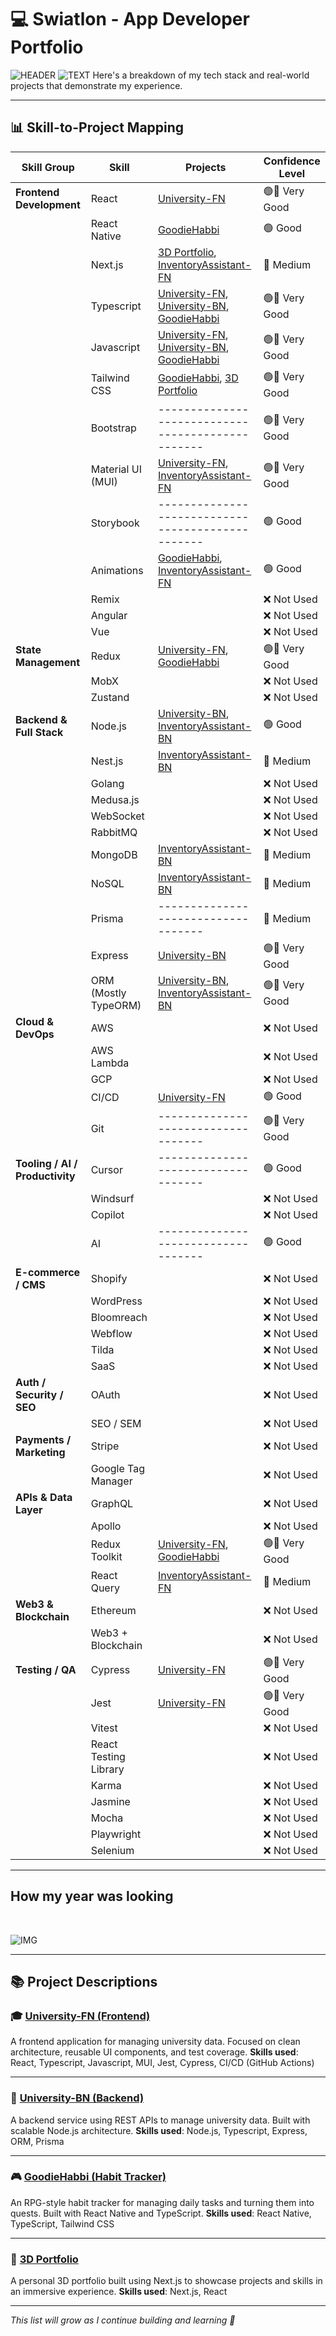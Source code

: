 # 💻 Swiatlon - App Developer Portfolio

![HEADER](images/header.png)
![TEXT](https://readme-typing-svg.herokuapp.com?size=60&center=true&vCenter=true&width=1920&height=100&lines=Hi!%F0%9F%98%83+)
Here's a breakdown of my tech stack and real-world projects that demonstrate my experience.

---

## 📊 Skill-to-Project Mapping

| **Skill Group**           | **Skill**           | **Projects**                                        | **Confidence Level**    |
|---------------------------|---------------------|-----------------------------------------------------|-------------------------|
| **Frontend Development**  | React               | [University-FN](https://github.com/Swiatlon/University-FN) | 🟢🔵 Very Good |
|                           | React Native        | [GoodieHabbi](https://github.com/Swiatlon/GoodieHabbi) | 🟢 Good |
|                           | Next.js             | [3D Portfolio](https://portfolio-swiatlons-projects.vercel.app/), [InventoryAssistant-FN](https://github.com/Swiatlon/Inventory-Assistant/tree/master/frontend) | 🔵 Medium  |
|                           | Typescript          | [University-FN](https://github.com/Swiatlon/University-FN), [University-BN](https://github.com/Swiatlon/University-BN), [GoodieHabbi](https://github.com/Swiatlon/GoodieHabbi) | 🟢🔵 Very Good |
|                           | Javascript          | [University-FN](https://github.com/Swiatlon/University-FN), [University-BN](https://github.com/Swiatlon/University-BN), [GoodieHabbi](https://github.com/Swiatlon/GoodieHabbi) | 🟢🔵 Very Good |
|                           | Tailwind CSS        | [GoodieHabbi](https://github.com/Swiatlon/GoodieHabbi), [3D Portfolio](https://portfolio-swiatlons-projects.vercel.app/) | 🟢🔵 Very Good |
|                           | Bootstrap           |-------------------------------------------------  | 🟢🔵 Very Good |
|                           | Material UI (MUI)   | [University-FN](https://github.com/Swiatlon/University-FN), [InventoryAssistant-FN](https://github.com/Swiatlon/Inventory-Assistant/tree/master/frontend)  | 🟢🔵 Very Good |
|                           | Storybook           |  -------------------------------------------------  | 🟢 Good |
|                           | Animations          | [GoodieHabbi](https://github.com/Swiatlon/GoodieHabbi), [InventoryAssistant-FN](https://github.com/Swiatlon/Inventory-Assistant/tree/master/frontend) | 🟢 Good |
|                           | Remix               |                                                     | ❌ Not Used |
|                           | Angular             |                                                     | ❌ Not Used |
|                           | Vue                 |                                                     | ❌ Not Used |
| **State Management**      | Redux               | [University-FN](https://github.com/Swiatlon/University-FN), [GoodieHabbi](https://github.com/Swiatlon/GoodieHabbi) | 🟢🔵 Very Good |
|                           | MobX                |                                                     | ❌ Not Used |
|                           | Zustand             |                                                     | ❌ Not Used |
| **Backend & Full Stack**  | Node.js             | [University-BN](https://github.com/Swiatlon/University-BN), [InventoryAssistant-BN](https://github.com/Swiatlon/Inventory-Assistant/tree/master/backend) | 🟢 Good |
|                           | Nest.js             | [InventoryAssistant-BN](https://github.com/Swiatlon/Inventory-Assistant/tree/master/backend) | 🔵 Medium |
|                           | Golang              |                                                     | ❌ Not Used |
|                           | Medusa.js           |                                                     | ❌ Not Used |
|                           | WebSocket           |                                                     | ❌ Not Used |
|                           | RabbitMQ            |                                                     | ❌ Not Used |
|                           | MongoDB             | [InventoryAssistant-BN](https://github.com/Swiatlon/Inventory-Assistant/tree/master/backend)  | 🔵 Medium |
|                           | NoSQL               | [InventoryAssistant-BN](https://github.com/Swiatlon/Inventory-Assistant/tree/master/backend)  | 🔵 Medium |
|                           | Prisma              |  ----------------------------------- | 🔵 Medium  |
|                           | Express             | [University-BN](https://github.com/Swiatlon/University-BN) | 🟢🔵 Very Good |
|                           | ORM (Mostly TypeORM)| [University-BN](https://github.com/Swiatlon/University-BN), [InventoryAssistant-BN](https://github.com/Swiatlon/Inventory-Assistant/tree/master/backend) | 🟢🔵 Very Good |
| **Cloud & DevOps**        | AWS                 |                                                     | ❌ Not Used |
|                           | AWS Lambda          |                                                     | ❌ Not Used |
|                           | GCP                 |                                                     | ❌ Not Used |
|                           | CI/CD               | [University-FN](https://github.com/Swiatlon/University-FN) | 🟢 Good |
|                           | Git                 | -----------------------------------  | 🟢🔵 Very Good |
| **Tooling / AI / Productivity** | Cursor         |  -----------------------------------  | 🟢 Good |
|                           | Windsurf            |                                                     | ❌ Not Used |
|                           | Copilot             |                                                     | ❌ Not Used |
|                           | AI                  | -----------------------------------  | 🟢 Good |
| **E-commerce / CMS**      | Shopify             |                                                     | ❌ Not Used |
|                           | WordPress           |                                                     | ❌ Not Used |
|                           | Bloomreach          |                                                     | ❌ Not Used |
|                           | Webflow             |                                                     | ❌ Not Used |
|                           | Tilda               |                                                     | ❌ Not Used |
|                           | SaaS                |                                                     | ❌ Not Used |
| **Auth / Security / SEO** | OAuth               |                                                     | ❌ Not Used |
|                           | SEO / SEM           |                                                     | ❌ Not Used |
| **Payments / Marketing**  | Stripe              |                                                     | ❌ Not Used |
|                           | Google Tag Manager  |                                                     | ❌ Not Used |
| **APIs & Data Layer**     | GraphQL             |                                                     | ❌ Not Used |
|                           | Apollo              |                                                     | ❌ Not Used |
|                           | Redux Toolkit       | [University-FN](https://github.com/Swiatlon/University-FN), [GoodieHabbi](https://github.com/Swiatlon/GoodieHabbi) | 🟢🔵 Very Good |
|                           | React Query         | [InventoryAssistant-FN](https://github.com/Swiatlon/Inventory-Assistant/tree/master/frontend) | 🔵 Medium |
| **Web3 & Blockchain**     | Ethereum            |                                                     | ❌ Not Used |
|                           | Web3 + Blockchain   |                                                     | ❌ Not Used |
| **Testing / QA**          | Cypress             | [University-FN](https://github.com/Swiatlon/University-FN) | 🟢🔵 Very Good |
|                           | Jest                | [University-FN](https://github.com/Swiatlon/University-FN) | 🟢🔵 Very Good |
|                           | Vitest              |                                                     | ❌ Not Used |
|                           | React Testing Library |                                                   | ❌ Not Used |
|                           | Karma               |                                                     | ❌ Not Used |
|                           | Jasmine             |                                                     | ❌ Not Used |
|                           | Mocha               |                                                     | ❌ Not Used |
|                           | Playwright          |                                                     | ❌ Not Used |
|                           | Selenium            |                                                     | ❌ Not Used |

---

## **How my year was looking**
</br>

![IMG](https://github-readme-stats.vercel.app/api?username=Swiatlon&show_icons=true&theme=tokyonight)

---

## 📚 Project Descriptions

### 🎓 [University-FN (Frontend)](https://github.com/Swiatlon/University-FN)
A frontend application for managing university data. Focused on clean architecture, reusable UI components, and test coverage.
**Skills used**: React, Typescript, Javascript, MUI, Jest, Cypress, CI/CD (GitHub Actions)

---

### 🧮 [University-BN (Backend)](https://github.com/Swiatlon/University-BN)
A backend service using REST APIs to manage university data. Built with scalable Node.js architecture.
**Skills used**: Node.js, Typescript, Express, ORM, Prisma

---

### 🎮 [GoodieHabbi (Habit Tracker)](https://github.com/Swiatlon/GoodieHabbi)
An RPG-style habit tracker for managing daily tasks and turning them into quests. Built with React Native and TypeScript.
**Skills used**: React Native, TypeScript, Tailwind CSS

---

### 📱 [3D Portfolio](https://portfolio-swiatlons-projects.vercel.app/)
A personal 3D portfolio built using Next.js to showcase projects and skills in an immersive experience.
**Skills used**: Next.js, React

---

_This list will grow as I continue building and learning 🚀_
